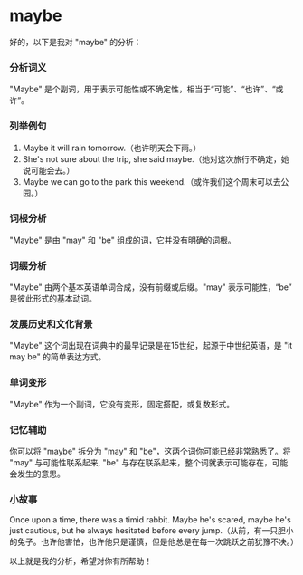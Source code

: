 # maybe

好的，以下是我对 "maybe" 的分析：

  

### 分析词义

  

"Maybe" 是个副词，用于表示可能性或不确定性，相当于“可能”、“也许”、“或许”。

  

### 列举例句

  

1.  Maybe it will rain tomorrow.（也许明天会下雨。）
2.  She's not sure about the trip, she said maybe.（她对这次旅行不确定，她说可能会去。）
3.  Maybe we can go to the park this weekend.（或许我们这个周末可以去公园。）

  

### 词根分析

  

"Maybe" 是由 "may" 和 "be" 组成的词，它并没有明确的词根。

  

### 词缀分析

  

"Maybe" 由两个基本英语单词合成，没有前缀或后缀。"may" 表示可能性，“be” 是彼此形式的基本动词。

  

### 发展历史和文化背景

  

"Maybe" 这个词出现在词典中的最早记录是在15世纪，起源于中世纪英语，是 "it may be" 的简单表达方式。

  

### 单词变形

  

"Maybe" 作为一个副词，它没有变形，固定搭配，或复数形式。

  

### 记忆辅助

  

你可以将 "maybe" 拆分为 "may" 和 "be"，这两个词你可能已经非常熟悉了。将 "may" 与可能性联系起来, "be" 与存在联系起来，整个词就表示可能存在，可能会发生的意思。

  

### 小故事

  

Once upon a time, there was a timid rabbit. Maybe he's scared, maybe he's just cautious, but he always hesitated before every jump.（从前，有一只胆小的兔子。也许他害怕，也许他只是谨慎，但是他总是在每一次跳跃之前犹豫不决。）

  

以上就是我的分析，希望对你有所帮助！
